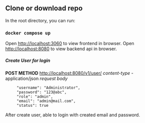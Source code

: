 ## Clone or download repo
In the root directory, you can run:

### `docker compose up`

Open [http://localhost:3060](http://localhost:3060) to view frontend in browser.
Open [http://localhost:8080](http://localhost:8080) to view backend api in browser.

##### Create User for login
**POST METHOD** [http://localhost:8080/v1/user/](http://localhost:8080/v1/user/)
*content-type* - application/json
*request body*
        
         "username": "Administrator",
         "password": "123@abc",
         "role": "admin",
         "email": "admin@mail.com",
         "status": true

After create user, able to login with created email and password.
